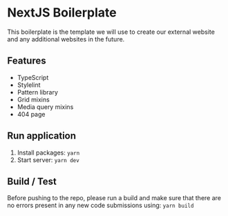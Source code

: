 # NextJS Boilerplate

This boilerplate is the template we will use to create our external website and any additional websites in the future. 

## Features
- TypeScript
- Stylelint
- Pattern library
- Grid mixins
- Media query mixins
- 404 page

## Run application
1. Install packages: `yarn`
1. Start server: `yarn dev`

## Build / Test
Before pushing to the repo, please run a build and make sure that there are no errors present in any new code submissions using: `yarn build`